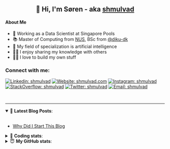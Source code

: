 <h2 align="center">
	👋 Hi, I'm Søren - aka <a href="https://shmulvad.com">shmulvad</a>
</h2>

#### About Me
- 🤖 Working as a Data Scientist at Singapore Pools
- 📚 Master of Computing from [NUS], BSc from [@diku-dk]
- 🧠 My field of specialization is artificial intelligence
- 👨‍🏫 I enjoy sharing my knowledge with others
- 👨‍💻 I love to build my own stuff

### Connect with me:

[![Linkedin: shmulvad](https://img.shields.io/badge/shmulvad-blue?style=flat&logo=Linkedin&logoColor=white)][linkedin]
[![Website: shmulvad.com](https://img.shields.io/badge/shmulvad.com-47CCCC?&style=flat&logo=Google-Chrome&logoColor=white)][website]
[![Instagram: shmulvad](https://img.shields.io/badge/-@shmulvad-purple?style=flat&logo=Instagram&logoColor=white)][instagram]
[![StackOverflow: shmulvad](https://img.shields.io/badge/shmulvad-FE7A16?style=flat&logo=stack-overflow&logoColor=white)][stackOverflow]
[![Twitter: shmulvad](https://img.shields.io/badge/@shmulvad-1ca0f1?style=flat&logo=twitter&logoColor=white)][twitter]
[![Email: shmulvad](https://img.shields.io/badge/shmulvad-D14836?style=flat&logo=gmail&logoColor=white)][mail]

<br />

---

<details open>
 <summary>📕 <b>Latest Blog Posts</b>: </summary>

<br>

<!-- BLOG-POST-LIST:START -->
- [Why Did I Start This Blog](https://shmulvad.com/blog/why-did-start-this-blog)
<!-- BLOG-POST-LIST:END -->

</details>

<!-- --- -->

<details>
 <summary>🤖 <b>Coding stats</b>: </summary>

<br>

NOTE: Doesn't track coding at work or work done in environments such as Jupyter Notebooks.

<!--START_SECTION:waka-->
![Code Time](http://img.shields.io/badge/Code%20Time-2%2C425%20hrs%2047%20mins-blue)

**I'm a Night 🦉** 

```text
🌞 Morning                430 commits         ██░░░░░░░░░░░░░░░░░░░░░░░   09.10 % 
🌆 Daytime                1247 commits        ███████░░░░░░░░░░░░░░░░░░   26.39 % 
🌃 Evening                1947 commits        ██████████░░░░░░░░░░░░░░░   41.21 % 
🌙 Night                  1101 commits        ██████░░░░░░░░░░░░░░░░░░░   23.30 % 
```


📊 **This Week I Spent My Time On** 

```text
💬 Programming Languages: 
Python                   6 hrs 32 mins       █████████████░░░░░░░░░░░░   53.52 % 
Other                    3 hrs 33 mins       ███████░░░░░░░░░░░░░░░░░░   29.09 % 
HTML                     1 hr 18 mins        ███░░░░░░░░░░░░░░░░░░░░░░   10.65 % 
CSS                      11 mins             ░░░░░░░░░░░░░░░░░░░░░░░░░   01.63 % 
Bash                     9 mins              ░░░░░░░░░░░░░░░░░░░░░░░░░   01.36 % 

🔥 Editors: 
VS Code                  8 hrs 48 mins       ██████████████████░░░░░░░   72.10 % 
Zsh                      2 hrs 41 mins       █████░░░░░░░░░░░░░░░░░░░░   21.98 % 
Sublime Text             43 mins             █░░░░░░░░░░░░░░░░░░░░░░░░   05.92 % 

🐱‍💻 Projects: 
overvaagning-admin       9 hrs               ██████████████████░░░░░░░   73.65 % 
km24-core                2 hrs 29 mins       █████░░░░░░░░░░░░░░░░░░░░   20.39 % 
Unknown Project          43 mins             █░░░░░░░░░░░░░░░░░░░░░░░░   05.96 % 
```


 Last Updated on 29/03/2024 18:40:05 UTC
<!--END_SECTION:waka-->

</details>

<!-- --- -->

<details>
 <summary>😇 <b>My GitHub stats</b>: </summary>

<br>

<img align="left" alt="shmulvad's Github Stats" src="https://github-readme-stats.vercel.app/api?username=shmulvad&show_icons=true&hide_border=true" />

</details>



[website]: https://shmulvad.com
[twitter]: https://twitter.com/shmulvad
[linkedin]: https://linkedin.com/in/shmulvad
[instagram]: https://instagram.com/shmulvad
[stackOverflow]: https://stackoverflow.com/users/9248793/shmulvad
[mail]: mailto:shmulvad@gmail.com
[@diku-dk]: https://github.com/diku-dk
[github]: https://github.com/shmulvad
[NUS]: https://www.nus.edu.sg